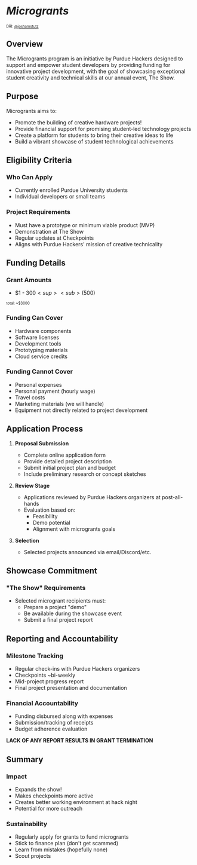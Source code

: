 # *Microgrants*
<sup><sub>DRI: [@joshamstutz](https://github.com/purduehackers/dark-forest/blob/main/people/organizers/joshamstutz.md)</sub></sup>

## Overview

The Microgrants program is an initiative by Purdue Hackers designed to support and empower student developers by providing funding for innovative project development, with the goal of showcasing exceptional student creativity and technical skills at our annual event, The Show.

## Purpose

Microgrants aims to:
- Promote the building of creative hardware projects!
- Provide financial support for promising student-led technology projects
- Create a platform for students to bring their creative ideas to life
- Build a vibrant showcase of student technological achievements

## Eligibility Criteria

### Who Can Apply
- Currently enrolled Purdue University students
- Individual developers or small teams

### Project Requirements
- Must have a prototype or minimum viable product (MVP)
- Demonstration at The Show
- Regular updates at Checkpoints
- Aligns with Purdue Hackers' mission of creative technicality

## Funding Details

### Grant Amounts
- $1 - $300 <sup><sub>($500)</sub></sup>

<sup><sub>total: ~$3000</sub></sup>


### Funding Can Cover
- Hardware components
- Software licenses
- Development tools
- Prototyping materials
- Cloud service credits

### Funding Cannot Cover
- Personal expenses
- Personal payment (hourly wage)
- Travel costs
- Marketing materials (we will handle)
- Equipment not directly related to project development

## Application Process

1. **Proposal Submission**
   - Complete online application form
   - Provide detailed project description
   - Submit initial project plan and budget
   - Include preliminary research or concept sketches

2. **Review Stage**
   - Applications reviewed by Purdue Hackers organizers at post-all-hands
   - Evaluation based on:
     * Feasibility
     * Demo potential
     * Alignment with microgrants goals

3. **Selection**
   - Selected projects announced via email/Discord/etc.

## Showcase Commitment

### "The Show" Requirements
- Selected microgrant recipients must:
  * Prepare a project "demo"
  * Be available during the showcase event
  * Submit a final project report

## Reporting and Accountability

### Milestone Tracking
- Regular check-ins with Purdue Hackers organizers
- Checkpoints ~bi-weekly
- Mid-project progress report
- Final project presentation and documentation

### Financial Accountability
- Funding disbursed along with expenses
- Submission/tracking of receipts
- Budget adherence evaluation

 **LACK OF ANY REPORT RESULTS IN GRANT TERMINATION**

 ## Summary
 
 ### Impact
 - Expands the show!
 - Makes checkpoints more active
 - Creates better working environment at hack night
 - Potential for more outreach

 ### Sustainability
 - Regularly apply for grants to fund microgrants
 - Stick to finance plan (don't get scammed)
 - Learn from mistakes (hopefully none)
 - Scout projects
